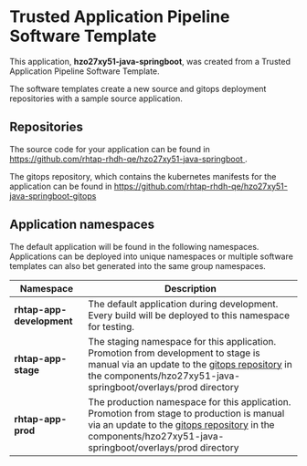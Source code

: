 # Trusted Application Pipeline Software Template

This application, **hzo27xy51-java-springboot**, was created from a Trusted Application Pipeline Software Template.

The software templates create a new source and gitops deployment repositories with a sample source application. 

## Repositories

The source code for your application can be found in [https://github.com/rhtap-rhdh-qe/hzo27xy51-java-springboot ](https://github.com/rhtap-rhdh-qe/hzo27xy51-java-springboot ).
 
The gitops repository, which contains the kubernetes manifests for the application can be found in 
[https://github.com/rhtap-rhdh-qe/hzo27xy51-java-springboot-gitops ](https://github.com/rhtap-rhdh-qe/hzo27xy51-java-springboot-gitops ) 

## Application namespaces 

The default application will be found in the following namespaces. Applications can be deployed into unique namespaces or multiple software templates can also bet generated into the same group namespaces.  

|  Namespace   |  Description   |  
| -------- | -------- |   
| **rhtap-app-development** | The default application during development. Every build will be deployed to this namespace for testing. | 
| **rhtap-app-stage** | The staging namespace for this application. Promotion from development to stage is manual via an update to the [gitops repository](https://github.com/rhtap-rhdh-qe/hzo27xy51-java-springboot-gitops ) in the components/hzo27xy51-java-springboot/overlays/prod directory |  
| **rhtap-app-prod** | The production namespace for this application. Promotion from stage to production is manual via an update to the [gitops repository](https://github.com/rhtap-rhdh-qe/hzo27xy51-java-springboot-gitops ) in the components/hzo27xy51-java-springboot/overlays/prod directory | 